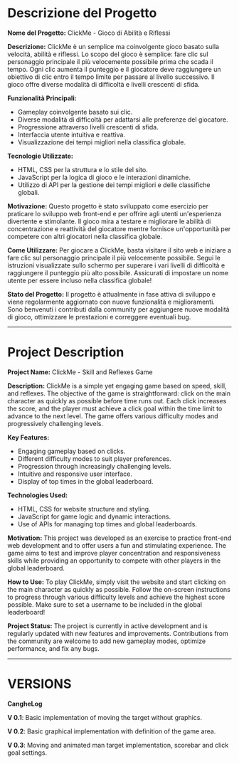

# Descrizione del Progetto

**Nome del Progetto:** ClickMe - Gioco di Abilità e Riflessi

**Descrizione:**
ClickMe è un semplice ma coinvolgente gioco basato sulla velocità, abilità e riflessi. Lo scopo del gioco è semplice: fare clic sul personaggio principale il più velocemente possibile prima che scada il tempo. Ogni clic aumenta il punteggio e il giocatore deve raggiungere un obiettivo di clic entro il tempo limite per passare al livello successivo. Il gioco offre diverse modalità di difficoltà e livelli crescenti di sfida.

**Funzionalità Principali:**
- Gameplay coinvolgente basato sui clic.
- Diverse modalità di difficoltà per adattarsi alle preferenze del giocatore.
- Progressione attraverso livelli crescenti di sfida.
- Interfaccia utente intuitiva e reattiva.
- Visualizzazione dei tempi migliori nella classifica globale.

**Tecnologie Utilizzate:**
- HTML, CSS per la struttura e lo stile del sito.
- JavaScript per la logica di gioco e le interazioni dinamiche.
- Utilizzo di API per la gestione dei tempi migliori e delle classifiche globali.

**Motivazione:**
Questo progetto è stato sviluppato come esercizio per praticare lo sviluppo web front-end e per offrire agli utenti un'esperienza divertente e stimolante. Il gioco mira a testare e migliorare le abilità di concentrazione e reattività del giocatore mentre fornisce un'opportunità per competere con altri giocatori nella classifica globale.

**Come Utilizzare:**
Per giocare a ClickMe, basta visitare il sito web e iniziare a fare clic sul personaggio principale il più velocemente possibile. Segui le istruzioni visualizzate sullo schermo per superare i vari livelli di difficoltà e raggiungere il punteggio più alto possibile. Assicurati di impostare un nome utente per essere incluso nella classifica globale!

**Stato del Progetto:**
Il progetto è attualmente in fase attiva di sviluppo e viene regolarmente aggiornato con nuove funzionalità e miglioramenti. Sono benvenuti i contributi dalla community per aggiungere nuove modalità di gioco, ottimizzare le prestazioni e correggere eventuali bug.


---


# Project Description

**Project Name:** ClickMe - Skill and Reflexes Game

**Description:**
ClickMe is a simple yet engaging game based on speed, skill, and reflexes. The objective of the game is straightforward: click on the main character as quickly as possible before time runs out. Each click increases the score, and the player must achieve a click goal within the time limit to advance to the next level. The game offers various difficulty modes and progressively challenging levels.

**Key Features:**
- Engaging gameplay based on clicks.
- Different difficulty modes to suit player preferences.
- Progression through increasingly challenging levels.
- Intuitive and responsive user interface.
- Display of top times in the global leaderboard.

**Technologies Used:**
- HTML, CSS for website structure and styling.
- JavaScript for game logic and dynamic interactions.
- Use of APIs for managing top times and global leaderboards.

**Motivation:**
This project was developed as an exercise to practice front-end web development and to offer users a fun and stimulating experience. The game aims to test and improve player concentration and responsiveness skills while providing an opportunity to compete with other players in the global leaderboard.

**How to Use:**
To play ClickMe, simply visit the website and start clicking on the main character as quickly as possible. Follow the on-screen instructions to progress through various difficulty levels and achieve the highest score possible. Make sure to set a username to be included in the global leaderboard!

**Project Status:**
The project is currently in active development and is regularly updated with new features and improvements. Contributions from the community are welcome to add new gameplay modes, optimize performance, and fix any bugs.

---

# VERSIONS

**CangheLog**

**V 0.1**: Basic implementation of moving the target without graphics.

**V 0.2**: Basic graphical implementation with definition of the game area.

**V 0.3**: Moving and animated man target implementation, scorebar and click goal settings. 


